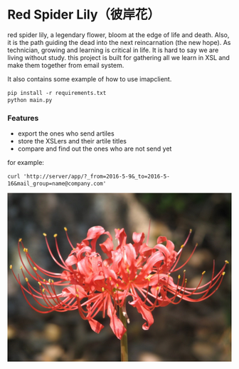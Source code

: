 # Red Spider Lily（彼岸花）


red spider lily, a legendary flower, bloom at the edge of life and death. Also, it is the path guiding the dead into the next reincarnation (the new hope). As technician,  growing and learning is critical in life. It is hard to say we are living without study. this project is built for gathering all we learn in XSL and make them together from email system.

It also contains some example of how to use imapclient.

```
pip install -r requirements.txt
python main.py
```

### Features
*	export the ones who send artiles
*	store the XSLers and their artile titles
*	compare and find out the ones who are not send yet

for example:
```
curl 'http://server/app/?_from=2016-5-9&_to=2016-5-16&mail_group=name@company.com'
```

![Red Spider Lily](https://github.com/xingshulin/redspiderlily/blob/master/red_spider_lily.jpg)
